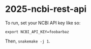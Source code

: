 # 2025-ncbi-rest-api


To run, set your NCBI API key like so:

```
export NCBI_API_KEY=foobarbaz
```

Then, `snakemake -j 1`.
